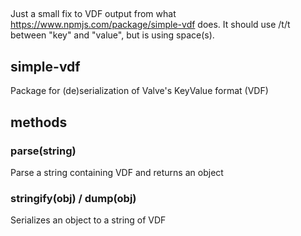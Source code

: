 ##

Just a small fix to VDF output from what https://www.npmjs.com/package/simple-vdf does. It should use /t/t between "key" and "value", but is using space(s). 


## simple-vdf

Package for (de)serialization of Valve's KeyValue format (VDF)

## methods

### parse(string)
Parse a string containing VDF and returns an object

### stringify(obj) / dump(obj)
Serializes an object to a string of VDF
